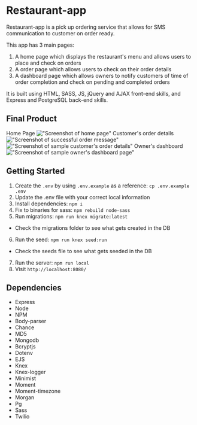 # Restaurant-app

Restaurant-app is a pick up ordering service that allows for SMS communication to customer on order ready.

This app has 3 main pages:
1. A home page which displays the restaurant's menu and allows users to place and check on orders
2. A order page which allows users to check on their order details
3. A dashboard page which allows owners to notify customers of time of order completion and check on pending and completed orders

It is built using HTML, SASS, JS, jQuery and AJAX front-end skills, and Express and PostgreSQL back-end skills.

## Final Product

Home Page
!["Screenshot of home page"](https://github.com/moeenah/Restaurant-app/tree/master/docs/home_page.png)
Customer's order details
!["Screenshot of successful order message"](https://github.com/moeenah/Restaurant-app/tree/master/docs/order_success.png)
!["Screenshot of sample customer's order details"](https://github.com/moeenah/Restaurant-app/tree/master/docs/order_page.png)
Owner's dashboard
!["Screenshot of sample owner's dashboard page"](https://github.com/moeenah/Restaurant-app/tree/master/docs/dashboard_page.png)

## Getting Started

1. Create the `.env` by using `.env.example` as a reference: `cp .env.example .env`
2. Update the .env file with your correct local information
3. Install dependencies: `npm i`
4. Fix to binaries for sass: `npm rebuild node-sass`
5. Run migrations: `npm run knex migrate:latest`
  - Check the migrations folder to see what gets created in the DB
6. Run the seed: `npm run knex seed:run`
  - Check the seeds file to see what gets seeded in the DB
7. Run the server: `npm run local`
8. Visit `http://localhost:8080/`

## Dependencies

- Express
- Node
- NPM
- Body-parser
- Chance
- MD5
- Mongodb
- Bcryptjs
- Dotenv
- EJS
- Knex
- Knex-logger
- Minimist
- Moment
- Moment-timezone
- Morgan
- Pg
- Sass
- Twilio
